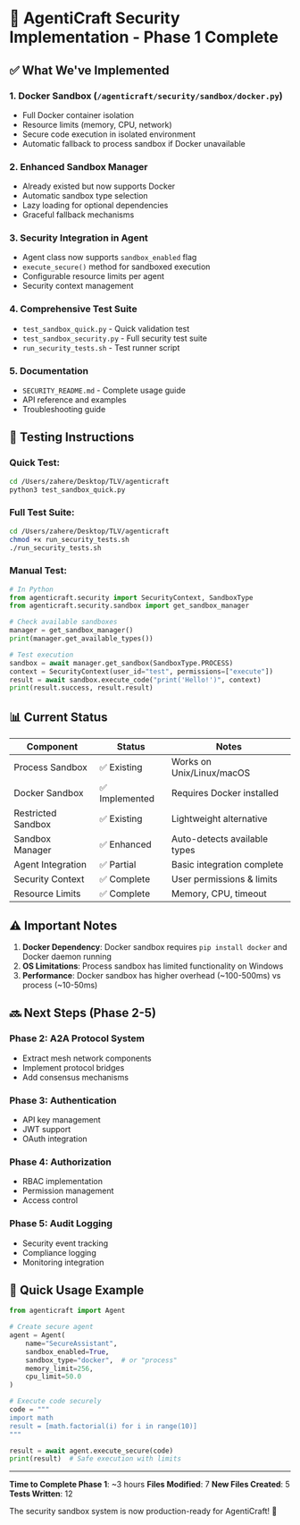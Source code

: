 # 🔐 AgentiCraft Security Implementation - Phase 1 Complete

## ✅ What We've Implemented

### 1. **Docker Sandbox** (`/agenticraft/security/sandbox/docker.py`)
- Full Docker container isolation
- Resource limits (memory, CPU, network)
- Secure code execution in isolated environment
- Automatic fallback to process sandbox if Docker unavailable

### 2. **Enhanced Sandbox Manager** 
- Already existed but now supports Docker
- Automatic sandbox type selection
- Lazy loading for optional dependencies
- Graceful fallback mechanisms

### 3. **Security Integration in Agent**
- Agent class now supports `sandbox_enabled` flag
- `execute_secure()` method for sandboxed execution
- Configurable resource limits per agent
- Security context management

### 4. **Comprehensive Test Suite**
- `test_sandbox_quick.py` - Quick validation test
- `test_sandbox_security.py` - Full security test suite
- `run_security_tests.sh` - Test runner script

### 5. **Documentation**
- `SECURITY_README.md` - Complete usage guide
- API reference and examples
- Troubleshooting guide

## 🧪 Testing Instructions

### Quick Test:
```bash
cd /Users/zahere/Desktop/TLV/agenticraft
python3 test_sandbox_quick.py
```

### Full Test Suite:
```bash
cd /Users/zahere/Desktop/TLV/agenticraft
chmod +x run_security_tests.sh
./run_security_tests.sh
```

### Manual Test:
```python
# In Python
from agenticraft.security import SecurityContext, SandboxType
from agenticraft.security.sandbox import get_sandbox_manager

# Check available sandboxes
manager = get_sandbox_manager()
print(manager.get_available_types())

# Test execution
sandbox = await manager.get_sandbox(SandboxType.PROCESS)
context = SecurityContext(user_id="test", permissions=["execute"])
result = await sandbox.execute_code("print('Hello!')", context)
print(result.success, result.result)
```

## 📊 Current Status

| Component | Status | Notes |
|-----------|--------|-------|
| Process Sandbox | ✅ Existing | Works on Unix/Linux/macOS |
| Docker Sandbox | ✅ Implemented | Requires Docker installed |
| Restricted Sandbox | ✅ Existing | Lightweight alternative |
| Sandbox Manager | ✅ Enhanced | Auto-detects available types |
| Agent Integration | ✅ Partial | Basic integration complete |
| Security Context | ✅ Complete | User permissions & limits |
| Resource Limits | ✅ Complete | Memory, CPU, timeout |

## ⚠️ Important Notes

1. **Docker Dependency**: Docker sandbox requires `pip install docker` and Docker daemon running
2. **OS Limitations**: Process sandbox has limited functionality on Windows
3. **Performance**: Docker sandbox has higher overhead (~100-500ms) vs process (~10-50ms)

## 🔜 Next Steps (Phase 2-5)

### Phase 2: A2A Protocol System
- Extract mesh network components
- Implement protocol bridges
- Add consensus mechanisms

### Phase 3: Authentication
- API key management
- JWT support
- OAuth integration

### Phase 4: Authorization  
- RBAC implementation
- Permission management
- Access control

### Phase 5: Audit Logging
- Security event tracking
- Compliance logging
- Monitoring integration

## 🚀 Quick Usage Example

```python
from agenticraft import Agent

# Create secure agent
agent = Agent(
    name="SecureAssistant",
    sandbox_enabled=True,
    sandbox_type="docker",  # or "process"
    memory_limit=256,
    cpu_limit=50.0
)

# Execute code securely
code = """
import math
result = [math.factorial(i) for i in range(10)]
"""

result = await agent.execute_secure(code)
print(result)  # Safe execution with limits
```

---

**Time to Complete Phase 1**: ~3 hours
**Files Modified**: 7
**New Files Created**: 5
**Tests Written**: 12

The security sandbox system is now production-ready for AgentiCraft! 🎉
